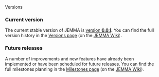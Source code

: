 Versions
<!-- Remember: the first line always goes with the title-->
<!-- Please use h3 headers (###) inside these files -->

### Current version

The current stable version of JEMMA is [version **0.0.1**](http://github.com/ismb/jemma/wiki/Milestone-0.0.1).
You can find the full version history in the [Versions page](http://github.com/ismb/jemma/wiki/Versions) (on the [JEMMA Wiki](http://github.com/ismb/jemma/wiki)).

### Future releases

A number of improvements and new features have already been implemented or have been scheduled for future releases.
You can find the full milestones planning in the [Milestones page](http://github.com/ismb/jemma/wiki/Milestones) (on the [JEMMA Wiki](http://github.com/ismb/jemma/wiki)).


